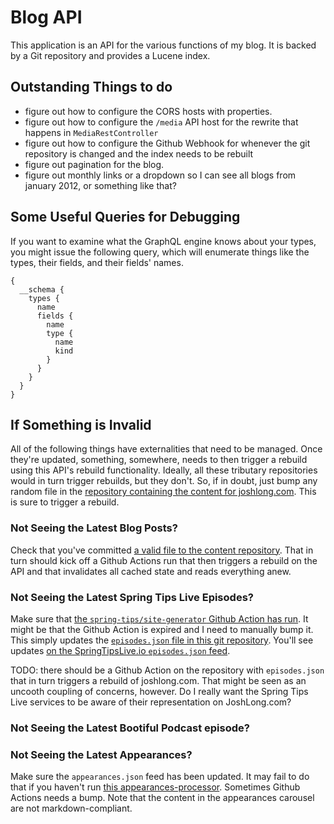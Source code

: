 # Blog API


This application is an API for the various functions of my blog. It is backed by a Git repository and provides a Lucene index. 

## Outstanding Things to do 

* figure out how to configure the CORS hosts with properties.
* figure out how to configure the `/media` API host for the rewrite that happens in `MediaRestController`
* figure out how to configure the Github Webhook for whenever the git repository is changed and the index needs to be rebuilt
* figure out pagination for the blog.
* figure out monthly links or a dropdown so I can see all blogs from january 2012, or something like that?

## Some Useful Queries for Debugging 

If you want to examine what the GraphQL engine knows about your types, you might issue the following query, 
which will enumerate things like the types, their fields, and their fields' names. 

``` 
{
  __schema {
    types {
      name
      fields {
        name
        type {
          name
          kind
        }
      }
    }
  }
}

```

## If Something is Invalid 

All of the following things have externalities that need to be managed. Once they're updated, something, somewhere, needs to then trigger a rebuild using this API's rebuild functionality. Ideally, all these tributary repositories would in turn trigger rebuilds, but they don't. So, if in doubt, just bump any random file in the [repository containing the content for joshlong.com](https://github.com/joshlong/joshlong.github.io-content). This is sure to trigger a rebuild. 

### Not Seeing the Latest Blog Posts? 

Check that you've committed [a valid file to the content repository](https://github.com/joshlong/joshlong.github.io-content). 
That in turn should kick off a Github Actions run that then triggers a rebuild on the API and that invalidates all cached state and reads everything anew.

### Not Seeing the Latest Spring Tips Live Episodes? 

Make sure that [the `spring-tips/site-generator` Github Action has run](https://github.com/spring-tips/site-generator/tree/master). It might be that the Github Action is expired and I need to manually bump it. This simply updates the [`episodes.json` file in this git repository](https://github.com/spring-tips/spring-tips.github.io). You'll see updates [on the SpringTipsLive.io `episodes.json` feed](https://springtipslive.io/episodes.json). 

TODO: there should be a Github Action on the repository with `episodes.json` that in turn triggers a rebuild of joshlong.com. That might be seen as an uncooth coupling of concerns, however. Do I really want the Spring Tips Live services to be aware of their representation on JoshLong.com?  

### Not Seeing the Latest Bootiful Podcast episode? 




### Not Seeing the Latest Appearances? 

Make sure the `appearances.json` feed has been updated. It may fail to do that if you haven't run [this appearances-processor](https://github.com/developer-advocacy/appearances-processor/actions/workflows/pythonapp.yml). Sometimes Github Actions needs a bump. Note that the content in the appearances carousel are not markdown-compliant. 
